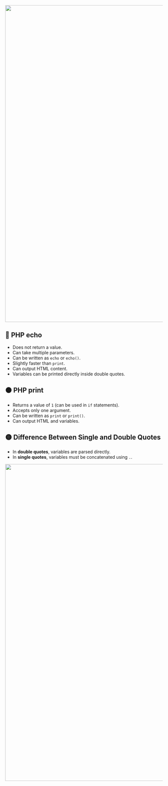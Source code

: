 <img src="https://user-images.githubusercontent.com/74038190/212284115-f47cd8ff-2ffb-4b04-b5bf-4d1c14c0247f.gif" width="1010">

<h2>🔴 PHP echo</h2>
<ul>
  <li>Does not return a value.</li>
  <li>Can take multiple parameters.</li>
  <li>Can be written as <code>echo</code> or <code>echo()</code>.</li>
  <li>Slightly faster than <code>print</code>.</li>
  <li>Can output HTML content.</li>
  <li>Variables can be printed directly inside double quotes.</li>
</ul>

<h2>🟠 PHP print</h2>
<ul>
  <li>Returns a value of <code>1</code> (can be used in <code>if</code> statements).</li>
  <li>Accepts only one argument.</li>
  <li>Can be written as <code>print</code> or <code>print()</code>.</li>
  <li>Can output HTML and variables.</li>
</ul>

<h2>🟡 Difference Between Single and Double Quotes</h2>
<ul>
  <li>In <strong>double quotes</strong>, variables are parsed directly.</li>
  <li>In <strong>single quotes</strong>, variables must be concatenated using <code>.</code>.</li>
</ul>

<img src="https://user-images.githubusercontent.com/74038190/212284115-f47cd8ff-2ffb-4b04-b5bf-4d1c14c0247f.gif" width="1010">
